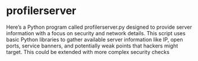 # profilerserver

Here’s a Python program called profilerserver.py designed to provide server information with a focus on security and network details. This script uses basic Python libraries to gather available server information like IP, open ports, service banners, and potentially weak points that hackers might target. This could be extended with more complex security checks
